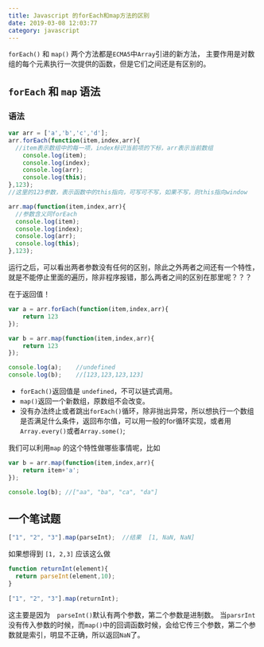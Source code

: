 ```yaml
---
title: Javascript 的forEach和map方法的区别
date: 2019-03-08 12:03:77
category: javascript
---
```



`forEach()` 和 `map()` 两个方法都是`ECMA5`中`Array`引进的新方法，
主要作用是对数组的每个元素执行一次提供的函数，但是它们之间还是有区别的。

## `forEach` 和 `map` 语法

### 语法

```js
var arr = ['a','b','c','d'];
arr.forEach(function(item,index,arr){
  //item表示数组中的每一项，index标识当前项的下标，arr表示当前数组
    console.log(item);
    console.log(index);
    console.log(arr);
    console.log(this);
},123);
//这里的123参数，表示函数中的this指向，可写可不写，如果不写，则this指向window

arr.map(function(item,index,arr){
  //参数含义同forEach
  console.log(item);
  console.log(index);
  console.log(arr);
  console.log(this);
},123);
```

运行之后，可以看出两者参数没有任何的区别，除此之外两者之间还有一个特性，
就是不能停止里面的遍历，除非程序报错，那么两者之间的区别在那里呢？？？

在于返回值！

```js
var a = arr.forEach(function(item,index,arr){　
    return 123
});

var b = arr.map(function(item,index,arr){
    return 123
});　

console.log(a);    //undefined
console.log(b);    //[123,123,123,123]
```

- `forEach()`返回值是 `undefined`，不可以链式调用。
- `map()`返回一个新数组，原数组不会改变。
- 没有办法终止或者跳出`forEach()`循环，除非抛出异常，所以想执行一个数组是否满足什么条件，返回布尔值，可以用一般的for循环实现，或者用`Array.every()`或者`Array.some()`;




我们可以利用`map` 的这个特性做哪些事情呢，比如

```js
var b = arr.map(function(item,index,arr){
    return item+'a';
});　

console.log(b); //["aa", "ba", "ca", "da"]
```

## 一个笔试题

```js
["1", "2", "3"].map(parseInt);  //结果  [1, NaN, NaN]　　
```

如果想得到 `[1, 2,3]` 应该这么做

```js
function returnInt(element){
  return parseInt(element,10);
}
 
["1", "2", "3"].map(returnInt);
```

这主要是因为　`parseInt()`默认有两个参数，第二个参数是进制数。
当`parsrInt`没有传入参数的时候，而`map()`中的回调函数时候，会给它传三个参数，第二个参数就是索引，明显不正确，所以返回`NaN`了。
